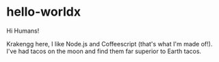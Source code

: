 # hello-worldx

Hi Humans!

Krakengg here, I like Node.js and Coffeescript (that's what I'm made of!).
I've had tacos on the moon and find them far superior to Earth tacos.
